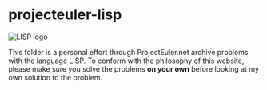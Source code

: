 # projecteuler-lisp

![LISP logo](https://cdn.rawgit.com/serialhex/language-common-lisp/eaae981b68cff11951f296174f1248f03c7e1083/lisplogo_alien.svg)

This folder is a personal effort through ProjectEuler.net archive problems with the language LISP.
To conform with the philosophy of this website, please make sure you solve the problems **on your own** before looking at my own solution to the problem.

